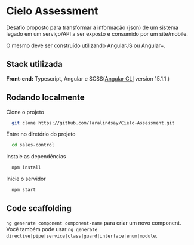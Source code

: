 
# Cielo Assessment

Desafio proposto para transformar a informação (json) de um sistema legado em um serviço/API a ser exposto e consumido por um site/mobile.

O mesmo deve ser construído utilizando AngularJS ou Angular+.



## Stack utilizada

**Front-end:** Typescript, Angular e SCSS([Angular CLI](https://github.com/angular/angular-cli) version 15.1.1.)



## Rodando localmente

Clone o projeto

```bash
  git clone https://github.com/laralindsay/Cielo-Assessment.git
```

Entre no diretório do projeto

```bash
  cd sales-control
```

Instale as dependências

```bash
  npm install
```

Inicie o servidor

```bash
  npm start
```


## Code scaffolding

 `ng generate component component-name` para criar um novo component. Você também pode usar `ng generate directive|pipe|service|class|guard|interface|enum|module`.


